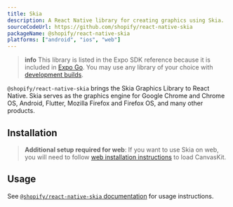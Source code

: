 ```yaml
---
title: Skia
description: A React Native library for creating graphics using Skia.
sourceCodeUrl: https://github.com/shopify/react-native-skia
packageName: @shopify/react-native-skia
platforms: ["android", "ios", "web"]
---
```


> **info** This library is listed in the Expo SDK reference because it is included in [Expo Go](https://expo.dev/go). You may use any library of your choice with [development builds](/develop/development-builds/introduction/).

`@shopify/react-native-skia` brings the Skia Graphics Library to React Native. Skia serves as the graphics engine for Google Chrome and Chrome OS, Android, Flutter, Mozilla Firefox and Firefox OS, and many other products.

## Installation

> **Additional setup required for web**: If you want to use Skia on web, you will need to follow [web installation instructions](https://shopify.github.io/react-native-skia/docs/getting-started/web/#expo) to load CanvasKit.

## Usage

See [`@shopify/react-native-skia` documentation](https://shopify.github.io/react-native-skia/) for usage instructions.